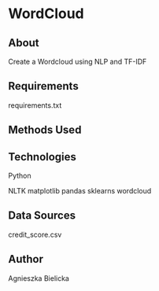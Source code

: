 # WordCloud
## About

Create a Wordcloud using NLP and TF-IDF
## Requirements

requirements.txt

## Methods Used

## Technologies

Python

NLTK
matplotlib
pandas
sklearns
wordcloud

## Data Sources

credit_score.csv

## Author

Agnieszka Bielicka

